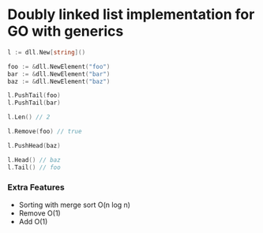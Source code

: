 # Doubly linked list implementation for GO with generics

```go
l := dll.New[string]()

foo := &dll.NewElement("foo")
bar := &dll.NewElement("bar")
baz := &dll.NewElement("baz")

l.PushTail(foo)
l.PushTail(bar)

l.Len() // 2

l.Remove(foo) // true

l.PushHead(baz)

l.Head() // baz
l.Tail() // foo
```

### Extra Features
- Sorting with merge sort O(n log n)
- Remove O(1)
- Add O(1)